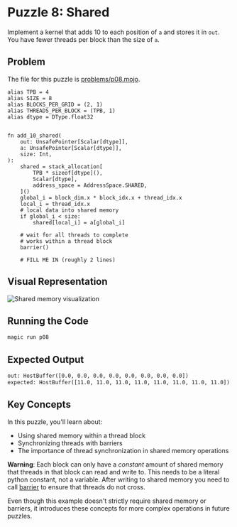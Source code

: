 # Puzzle 8: Shared

Implement a kernel that adds 10 to each position of `a` and stores it in `out`.
You have fewer threads per block than the size of `a`.

## Problem

The file for this puzzle is [problems/p08.mojo](../problems/p08.mojo).

```mojo
alias TPB = 4
alias SIZE = 8
alias BLOCKS_PER_GRID = (2, 1)
alias THREADS_PER_BLOCK = (TPB, 1)
alias dtype = DType.float32


fn add_10_shared(
    out: UnsafePointer[Scalar[dtype]],
    a: UnsafePointer[Scalar[dtype]],
    size: Int,
):
    shared = stack_allocation[
        TPB * sizeof[dtype](),
        Scalar[dtype],
        address_space = AddressSpace.SHARED,
    ]()
    global_i = block_dim.x * block_idx.x + thread_idx.x
    local_i = thread_idx.x
    # local data into shared memory
    if global_i < size:
        shared[local_i] = a[global_i]

    # wait for all threads to complete
    # works within a thread block
    barrier()

    # FILL ME IN (roughly 2 lines)
```

## Visual Representation

![Shared memory visualization](https://raw.githubusercontent.com/srush/GPU-Puzzles/main/GPU_puzzlers_files/GPU_puzzlers_39_1.svg)

## Running the Code

```bash
magic run p08
```

## Expected Output

```txt
out: HostBuffer([0.0, 0.0, 0.0, 0.0, 0.0, 0.0, 0.0, 0.0])
expected: HostBuffer([11.0, 11.0, 11.0, 11.0, 11.0, 11.0, 11.0, 11.0])
```

## Key Concepts

In this puzzle, you'll learn about:
- Using shared memory within a thread block
- Synchronizing threads with barriers
- The importance of thread synchronization in shared memory operations

**Warning**: Each block can only have a *constant* amount of shared memory that threads in that block can read and write to. This needs to be a literal python constant, not a variable. After writing to shared memory you need to call [barrier](https://docs.modular.com/mojo/stdlib/gpu/sync/barrier/) to ensure that threads do not cross.

Even though this example doesn't strictly require shared memory or barriers, it introduces these concepts for more complex operations in future puzzles.
